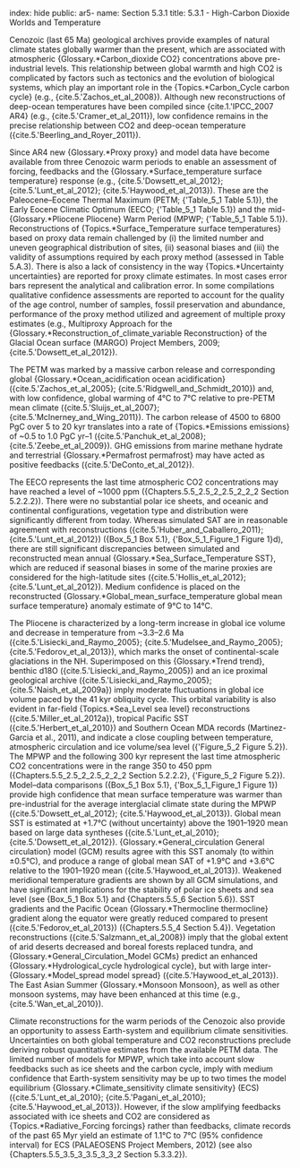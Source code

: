 index: hide
public: ar5-
name: Section 5.3.1
title: 5.3.1 - High-Carbon Dioxide Worlds and Temperature

Cenozoic (last 65 Ma) geological archives provide examples of natural climate states globally warmer than the present, which are associated with atmospheric {Glossary.*Carbon_dioxide CO2} concentrations above pre-industrial levels. This relationship between global warmth and high CO2 is complicated by factors such as tectonics and the evolution of biological systems, which play an important role in the {Topics.*Carbon_Cycle carbon cycle} (e.g., {cite.5.'Zachos_et_al_2008}). Although new reconstructions of deep-ocean temperatures have been compiled since {cite.1.'IPCC_2007 AR4} (e.g., {cite.5.'Cramer_et_al_2011}), low confidence remains in the precise relationship between CO2 and deep-ocean temperature ({cite.5.'Beerling_and_Royer_2011}).

Since AR4 new {Glossary.*Proxy proxy} and model data have become available from three Cenozoic warm periods to enable an assessment of forcing, feedbacks and the {Glossary.*Surface_temperature surface temperature} response (e.g., {cite.5.'Dowsett_et_al_2012}; {cite.5.'Lunt_et_al_2012}; {cite.5.'Haywood_et_al_2013}). These are the Paleocene–Eocene Thermal Maximum (PETM; {'Table_5_1 Table 5.1}), the Early Eocene Climatic Optimum (EECO; {'Table_5_1 Table 5.1}) and the mid-{Glossary.*Pliocene Pliocene} Warm Period (MPWP; {'Table_5_1 Table 5.1}). Reconstructions of {Topics.*Surface_Temperature surface temperatures} based on proxy data remain challenged by (i) the limited number and uneven geographical distribution of sites, (ii) seasonal biases and (iii) the validity of assumptions required by each proxy method (assessed in Table 5.A.3). There is also a lack of consistency in the way {Topics.*Uncertainty uncertainties} are reported for proxy climate estimates. In most cases error bars represent the analytical and calibration error. In some compilations qualitative confidence assessments are reported to account for the quality of the age control, number of samples, fossil preservation and abundance, performance of the proxy method utilized and agreement of multiple proxy estimates (e.g., Multiproxy Approach for the {Glossary.*Reconstruction_of_climate_variable Reconstruction} of the Glacial Ocean surface (MARGO) Project Members, 2009; {cite.5.'Dowsett_et_al_2012}).

The PETM was marked by a massive carbon release and corresponding global {Glossary.*Ocean_acidification ocean acidification} ({cite.5.'Zachos_et_al_2005}; {cite.5.'Ridgwell_and_Schmidt_2010}) and, with low confidence, global warming of 4°C to 7°C relative to pre-PETM mean climate ({cite.5.'Sluijs_et_al_2007}; {cite.5.'McInerney_and_Wing_2011}). The carbon release of 4500 to 6800 PgC over 5 to 20 kyr translates into a rate of {Topics.*Emissions emissions} of ~0.5 to 1.0 PgC yr–1 ({cite.5.'Panchuk_et_al_2008}; {cite.5.'Zeebe_et_al_2009}). GHG emissions from marine methane hydrate and terrestrial {Glossary.*Permafrost permafrost} may have acted as positive feedbacks ({cite.5.'DeConto_et_al_2012}).

The EECO represents the last time atmospheric CO2 concentrations may have reached a level of ~1000 ppm ({Chapters.5.5_2.5_2_2.5_2_2_2 Section 5.2.2.2}). There were no substantial polar ice sheets, and oceanic and continental configurations, vegetation type and distribution were significantly different from today. Whereas simulated SAT are in reasonable agreement with reconstructions ({cite.5.'Huber_and_Caballero_2011}; {cite.5.'Lunt_et_al_2012}) ({Box_5_1 Box 5.1}, {'Box_5_1_Figure_1 Figure 1}d), there are still significant discrepancies between simulated and reconstructed mean annual {Glossary.*Sea_Surface_Temperature SST}, which are reduced if seasonal biases in some of the marine proxies are considered for the high-latitude sites ({cite.5.'Hollis_et_al_2012}; {cite.5.'Lunt_et_al_2012}). Medium confidence is placed on the reconstructed {Glossary.*Global_mean_surface_temperature global mean surface temperature} anomaly estimate of 9°C to 14°C.

The Pliocene is characterized by a long-term increase in global ice volume and decrease in temperature from ~3.3–2.6 Ma ({cite.5.'Lisiecki_and_Raymo_2005}; {cite.5.'Mudelsee_and_Raymo_2005}; {cite.5.'Fedorov_et_al_2013}), which marks the onset of continental-scale glaciations in the NH. Superimposed on this {Glossary.*Trend trend}, benthic d18O ({cite.5.'Lisiecki_and_Raymo_2005}) and an ice proximal geological archive ({cite.5.'Lisiecki_and_Raymo_2005}; {cite.5.'Naish_et_al_2009a}) imply moderate fluctuations in global ice volume paced by the 41 kyr obliquity cycle. This orbital variability is also evident in far-field {Topics.*Sea_Level sea level} reconstructions ({cite.5.'Miller_et_al_2012a}), tropical Pacific SST ({cite.5.'Herbert_et_al_2010}) and Southern Ocean MDA records (Martinez-Garcia et al., 2011), and indicate a close coupling between temperature, atmospheric circulation and ice volume/sea level ({'Figure_5_2 Figure 5.2}). The MPWP and the following 300 kyr represent the last time atmospheric CO2 concentrations were in the range 350 to 450 ppm ({Chapters.5.5_2.5_2_2.5_2_2_2 Section 5.2.2.2}, {'Figure_5_2 Figure 5.2}). Model–data comparisons ({Box_5_1 Box 5.1}, {'Box_5_1_Figure_1 Figure 1}) provide high confidence that mean surface temperature was warmer than pre-industrial for the average interglacial climate state during the MPWP ({cite.5.'Dowsett_et_al_2012}; {cite.5.'Haywood_et_al_2013}). Global mean SST is estimated at +1.7°C (without uncertainty) above the 1901–1920 mean based on large data syntheses ({cite.5.'Lunt_et_al_2010}; {cite.5.'Dowsett_et_al_2012}). {Glossary.*General_circulation General circulation} model (GCM) results agree with this SST anomaly (to within ±0.5°C), and produce a range of global mean SAT of +1.9°C and +3.6°C relative to the 1901–1920 mean ({cite.5.'Haywood_et_al_2013}). Weakened meridional temperature gradients are shown by all GCM simulations, and have significant implications for the stability of polar ice sheets and sea level (see {Box_5_1 Box 5.1} and {Chapters.5.5_6 Section 5.6}). SST gradients and the Pacific Ocean {Glossary.*Thermocline thermocline} gradient along the equator were greatly reduced compared to present ({cite.5.'Fedorov_et_al_2013}) ({Chapters.5.5_4 Section 5.4}). Vegetation reconstructions ({cite.5.'Salzmann_et_al_2008}) imply that the global extent of arid deserts decreased and boreal forests replaced tundra, and {Glossary.*General_Circulation_Model GCMs} predict an enhanced {Glossary.*Hydrological_cycle hydrological cycle}, but with large inter-{Glossary.*Model_spread model spread} ({cite.5.'Haywood_et_al_2013}). The East Asian Summer {Glossary.*Monsoon Monsoon}, as well as other monsoon systems, may have been enhanced at this time (e.g., {cite.5.'Wan_et_al_2010}).

Climate reconstructions for the warm periods of the Cenozoic also provide an opportunity to assess Earth-system and equilibrium climate sensitivities. Uncertainties on both global temperature and CO2 reconstructions preclude deriving robust quantitative estimates from the available PETM data. The limited number of models for MPWP, which take into account slow feedbacks such as ice sheets and the carbon cycle, imply with medium confidence that Earth-system sensitivity may be up to two times the model equilibrium {Glossary.*Climate_sensitivity climate sensitivity} (ECS) ({cite.5.'Lunt_et_al_2010}; {cite.5.'Pagani_et_al_2010}; {cite.5.'Haywood_et_al_2013}). However, if the slow amplifying feedbacks associated with ice sheets and CO2 are considered as {Topics.*Radiative_Forcing forcings} rather than feedbacks, climate records of the past 65 Myr yield an estimate of 1.1°C to 7°C (95% confidence interval) for ECS (PALAEOSENS Project Members, 2012) (see also {Chapters.5.5_3.5_3_3.5_3_3_2 Section 5.3.3.2}).
